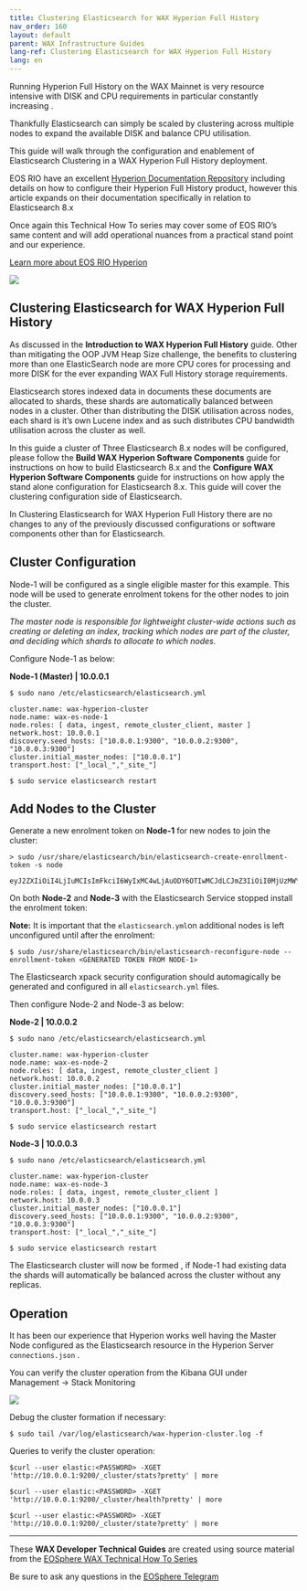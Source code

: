 ```yaml
---
title: Clustering Elasticsearch for WAX Hyperion Full History
nav_order: 160
layout: default
parent: WAX Infrastructure Guides
lang-ref: Clustering Elasticsearch for WAX Hyperion Full History
lang: en
---
```


Running Hyperion Full History on the WAX Mainnet is very resource intensive with DISK and CPU requirements in particular constantly increasing .

Thankfully Elasticsearch can simply be scaled by clustering across multiple nodes to expand the available DISK and balance CPU utilisation.

This guide will walk through the configuration and enablement of Elasticsearch Clustering in a WAX Hyperion Full History deployment.

EOS RIO have an excellent  [Hyperion Documentation Repository](https://hyperion.docs.eosrio.io/)  including details on how to configure their Hyperion Full History product, however this article expands on their documentation specifically in relation to Elasticsearch 8.x

Once again this Technical How To series may cover some of EOS RIO’s same content and will add operational nuances from a practical stand point and our experience.

[Learn more about EOS RIO Hyperion](https://eosrio.io/hyperion/)

![](https://miro.medium.com/v2/resize:fit:598/0*SMEjl3XTe2BtL1W3.png)

## Clustering Elasticsearch for WAX Hyperion Full History

As discussed in the **Introduction to WAX Hyperion Full History** guide. Other than mitigating the OOP JVM Heap Size challenge, the benefits to clustering more than one ElasticSearch node are more CPU cores for processing and more DISK for the ever expanding WAX Full History storage requirements.

Elasticsearch stores indexed data in documents these documents are allocated to shards, these shards are automatically balanced between nodes in a cluster. Other than distributing the DISK utilisation across nodes, each shard is it’s own Lucene index and as such distributes CPU bandwidth utilisation across the cluster as well.

In this guide a cluster of Three Elasticsearch 8.x nodes will be configured, please follow the **Build WAX Hyperion Software Components** guide for instructions on how to build Elasticsearch 8.x and the **Configure WAX Hyperion Software Components** guide for instructions on how apply the stand alone configuration for Elasticsearch 8.x. This guide will cover the clustering configuration side of Elasticsearch.

In Clustering Elasticsearch for WAX Hyperion Full History there are no changes to any of the previously discussed configurations or software components other than for Elasticsearch.

## Cluster Configuration

Node-1 will be configured as a single eligible master for this example. This node will be used to generate enrolment tokens for the other nodes to join the cluster.

_The master node is responsible for lightweight cluster-wide actions such as creating or deleting an index, tracking which nodes are part of the cluster, and deciding which shards to allocate to which nodes._

Configure Node-1 as below:

**Node-1 (Master) | 10.0.0.1**

```
$ sudo nano /etc/elasticsearch/elasticsearch.yml

cluster.name: wax-hyperion-cluster
node.name: wax-es-node-1
node.roles: [ data, ingest, remote_cluster_client, master ]
network.host: 10.0.0.1 
discovery.seed_hosts: ["10.0.0.1:9300", "10.0.0.2:9300", "10.0.0.3:9300"]
cluster.initial_master_nodes: ["10.0.0.1"]
transport.host: ["_local_","_site_"]

$ sudo service elasticsearch restart
```

## **Add Nodes to the Cluster**

Generate a new enrolment token on  **Node-1**  for new nodes to join the cluster:

```
> sudo /usr/share/elasticsearch/bin/elasticsearch-create-enrollment-token -s node

eyJ2ZXIiOiI4LjIuMCIsImFkciI6WyIxMC4wLjAuODY6OTIwMCJdLCJmZ3IiOiI0MjUzMWY5MmYwZjBlOGI0MDRhOWEzZWEwMDFiMzJkOWYwYjIxZjI3YjNlODI1MGVmZmQwNzg0N2RhM2RlNjEwIiwia2V5IjoicFRtNXY0TUJWSXFRRUFCLW1YR0o6TFNsMUk5dHdTX0syLUhwMUdMbjFfUSJ9
```

On both  **Node-2**  and  **Node-3**  with the Elasticsearch Service stopped install the enrolment token:

**Note:**  It is important that the  `elasticsearch.yml`on additional nodes is left unconfigured until after the enrolment:

```
$ sudo /usr/share/elasticsearch/bin/elasticsearch-reconfigure-node --enrollment-token <GENERATED TOKEN FROM NODE-1>
```

The Elasticsearch xpack security configuration should automagically be generated and configured in all  `elasticsearch.yml`  files.

Then configure Node-2 and Node-3 as below:

**Node-2 | 10.0.0.2**

```
$ sudo nano /etc/elasticsearch/elasticsearch.yml

cluster.name: wax-hyperion-cluster
node.name: wax-es-node-2
node.roles: [ data, ingest, remote_cluster_client ]
network.host: 10.0.0.2
cluster.initial_master_nodes: ["10.0.0.1"]
discovery.seed_hosts: ["10.0.0.1:9300", "10.0.0.2:9300", "10.0.0.3:9300"]
transport.host: ["_local_","_site_"]

$ sudo service elasticsearch restart
```

**Node-3 | 10.0.0.3**

```
$ sudo nano /etc/elasticsearch/elasticsearch.yml

cluster.name: wax-hyperion-cluster
node.name: wax-es-node-3
node.roles: [ data, ingest, remote_cluster_client ]
network.host: 10.0.0.3
cluster.initial_master_nodes: ["10.0.0.1"]
discovery.seed_hosts: ["10.0.0.1:9300", "10.0.0.2:9300", "10.0.0.3:9300"]
transport.host: ["_local_","_site_"]

$ sudo service elasticsearch restart
```

The Elasticsearch cluster will now be formed , if Node-1 had existing data the shards will automatically be balanced across the cluster without any replicas.

## Operation

It has been our experience that Hyperion works well having the Master Node configured as the Elasticsearch resource in the Hyperion Server `connections.json`  .

You can verify the cluster operation from the Kibana GUI under Management -> Stack Monitoring

![](https://miro.medium.com/v2/resize:fit:700/1*MWeuTdnREi7ubwbsPHKvWg.png)

Debug the cluster formation if necessary:

```
$ sudo tail /var/log/elasticsearch/wax-hyperion-cluster.log -f
```
Queries to verify the cluster operation:

```
$curl --user elastic:<PASSWORD> -XGET 'http://10.0.0.1:9200/_cluster/stats?pretty' | more

$curl --user elastic:<PASSWORD> -XGET 'http://10.0.0.1:9200/_cluster/health?pretty' | more

$curl --user elastic:<PASSWORD> -XGET 'http://10.0.0.1:9200/_cluster/state?pretty' | more
```

---

These **WAX Developer Technical Guides** are created using source material from the [EOSphere WAX Technical How To Series](https://medium.com/eosphere/wax-technical-how-to/home)

Be sure to ask any questions in the  [EOSphere Telegram](https://t.me/eosphere_io)

